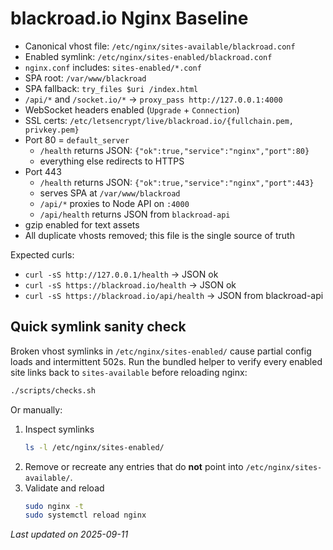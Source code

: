 # blackroad.io Nginx Baseline

- Canonical vhost file: `/etc/nginx/sites-available/blackroad.conf`
- Enabled symlink: `/etc/nginx/sites-enabled/blackroad.conf`
- `nginx.conf` includes: `sites-enabled/*.conf`
- SPA root: `/var/www/blackroad`
- SPA fallback: `try_files $uri /index.html`
- `/api/*` and `/socket.io/*` → `proxy_pass http://127.0.0.1:4000`
- WebSocket headers enabled (`Upgrade` + `Connection`)
- SSL certs: `/etc/letsencrypt/live/blackroad.io/{fullchain.pem, privkey.pem}`
- Port 80 = `default_server`
  - `/health` returns JSON: `{"ok":true,"service":"nginx","port":80}`
  - everything else redirects to HTTPS
- Port 443
  - `/health` returns JSON: `{"ok":true,"service":"nginx","port":443}`
  - serves SPA at `/var/www/blackroad`
  - `/api/*` proxies to Node API on `:4000`
  - `/api/health` returns JSON from `blackroad-api`
- gzip enabled for text assets
- All duplicate vhosts removed; this file is the single source of truth

Expected curls:
- `curl -sS http://127.0.0.1/health` → JSON ok
- `curl -sS https://blackroad.io/health` → JSON ok
- `curl -sS https://blackroad.io/api/health` → JSON from blackroad-api

## Quick symlink sanity check

Broken vhost symlinks in `/etc/nginx/sites-enabled/` cause partial config loads and intermittent 502s.
Run the bundled helper to verify every enabled site links back to `sites-available` before reloading nginx:

```bash
./scripts/checks.sh
```

Or manually:

1. Inspect symlinks
   ```bash
   ls -l /etc/nginx/sites-enabled/
   ```
2. Remove or recreate any entries that do **not** point into `/etc/nginx/sites-available/`.
3. Validate and reload
   ```bash
   sudo nginx -t
   sudo systemctl reload nginx
   ```

_Last updated on 2025-09-11_
